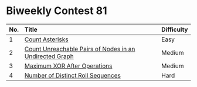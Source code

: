 # Biweekly Contest 81

| No. | Title | Difficulty
|:---|:---|:---|
| 1 | [Count Asterisks](https://leetcode.com/problems/count-asterisks/) | Easy
| 2 | [Count Unreachable Pairs of Nodes in an Undirected Graph](https://leetcode.com/problems/count-unreachable-pairs-of-nodes-in-an-undirected-graph/) | Medium
| 3 | [Maximum XOR After Operations](https://leetcode.com/problems/maximum-xor-after-operations/) | Medium
| 4 | [Number of Distinct Roll Sequences](https://leetcode.com/problems/number-of-distinct-roll-sequences/) | Hard